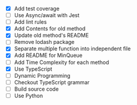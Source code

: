 * [x] Add test coverage
* [ ] Use Async/await with Jest
* [ ] Add lint rules
* [x] Add Contents for old method
* [x] Update old method's README
* [ ] Remove lodash package
* [x] Separate multiple function into independent file
* [x] Add README for MinQueue
* [ ] Add Time Complexity for each method
* [x] Use TypeScript
* [ ] Dynamic Programming
* [ ] Checkout TypeScript grammar
* [ ] Build source code
* [ ] Use Python
